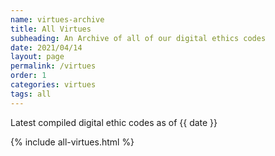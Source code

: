 ```yaml
---
name: virtues-archive
title: All Virtues
subheading: An Archive of all of our digital ethics codes
date: 2021/04/14
layout: page
permalink: /virtues
order: 1
categories: virtues
tags: all
---
```


Latest compiled digital ethic codes as of {{ date }}

{% include all-virtues.html %}